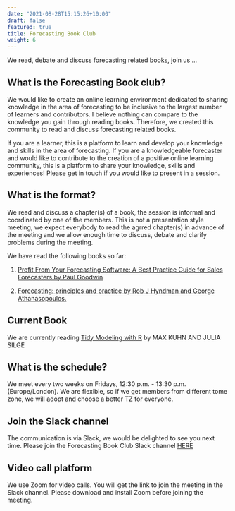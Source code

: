 ```yaml
---
date: "2021-08-28T15:15:26+10:00"
draft: false
featured: true
title: Forecasting Book Club
weight: 6
---
```


We read, debate and discuss forecasting related books, join us ...

## What is the Forecasting Book club?

We would like to create an online learning environment dedicated to sharing knowledge in the area of forecasting to be inclusive to the largest number of learners and contributors. I believe nothing can compare to the knowledge you gain through reading books. Therefore, we created this community to read and discuss forecasting related books.

If you are a learner, this is a platform to learn and develop your knowledge and skills in the area of forecasting. If you are a knowledgeable forecaster and would like to contribute to the creation of a positive online learning community, this is a platform to share your knowledge, skills and experiences! Please get in touch if you would like to present in a session.

## What is the format?

We read and discuss a chapter(s) of a book, the session is informal and coordinated by one of the members. This is not a presentation style meeting, we expect everybody to read the agrred chapter(s) in advance of the meeting and we allow enough time to discuss, debate and clarify problems during the meeting.

We have read the following books so far:

1. [Profit From Your Forecasting Software: A Best Practice Guide for Sales Forecasters by Paul Goodwin](https://www.amazon.co.uk/Profit-Your-Forecasting-Software-Forecasters/dp/1119414571)

2. [Forecasting: principles and practice by Rob J Hyndman and George Athanasopoulos.](https://otexts.com/fpp3/)

## Current Book

We are currently reading [Tidy Modeling with R](https://www.tmwr.org/) by MAX KUHN AND JULIA SILGE

## What is the schedule?

We meet every two weeks on Fridays, 12:30 p.m. - 13:30 p.m. (Europe/London). We are flexible, so if we get members from different tome zone, we will adopt and choose a better TZ for everyone.

## Join the Slack channel

The communication is via Slack, we would be delighted to see you next time. Please join the Forecasting Book Club Slack channel [HERE](https://join.slack.com/t/fbc-cv37548/shared_invite/zt-n2z4du5v-uG_oobOs8fpMFnDZaMqHyg)

## Video call platform

We use Zoom for video calls. You will get the link to join the meeting in the Slack channel. Please download and install Zoom before joining the meeting.


